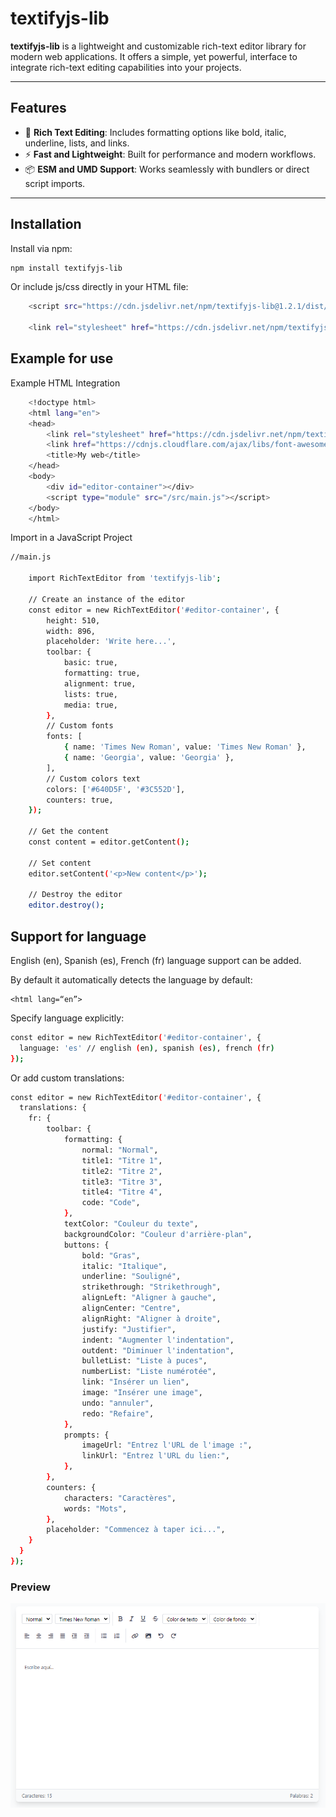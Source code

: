 # textifyjs-lib

**textifyjs-lib** is a lightweight and customizable rich-text editor library for modern web applications. It offers a simple, yet powerful, interface to integrate rich-text editing capabilities into your projects.

---

## Features

- 📝 **Rich Text Editing**: Includes formatting options like bold, italic, underline, lists, and links.
- ⚡ **Fast and Lightweight**: Built for performance and modern workflows.
- 📦 **ESM and UMD Support**: Works seamlessly with bundlers or direct script imports.

---

## Installation

Install via npm:

```bash
npm install textifyjs-lib
```
Or include js/css directly in your HTML file:

```bash
    <script src="https://cdn.jsdelivr.net/npm/textifyjs-lib@1.2.1/dist/textifyjslib.min.js"></script>

    <link rel="stylesheet" href="https://cdn.jsdelivr.net/npm/textifyjs-lib@1.2.1/dist/textifyjs-lib.css">
```

## Example for use

Example HTML Integration
```bash
    <!doctype html>
    <html lang="en">
    <head>
        <link rel="stylesheet" href="https://cdn.jsdelivr.net/npm/textifyjs-lib@1.2.1/dist/textifyjs-lib.css">
        <link href="https://cdnjs.cloudflare.com/ajax/libs/font-awesome/6.6.0/css/all.min.css" rel="stylesheet">
        <title>My web</title>
    </head>
    <body>
        <div id="editor-container"></div>
        <script type="module" src="/src/main.js"></script>
    </body>
    </html>

```

Import in a JavaScript Project
```bash
//main.js

    import RichTextEditor from 'textifyjs-lib';

    // Create an instance of the editor
    const editor = new RichTextEditor('#editor-container', {
        height: 510,
        width: 896,
        placeholder: 'Write here...',
        toolbar: {
            basic: true,
            formatting: true,
            alignment: true,
            lists: true,
            media: true,
        },
        // Custom fonts
        fonts: [
            { name: 'Times New Roman', value: 'Times New Roman' },
            { name: 'Georgia', value: 'Georgia' },
        ],
        // Custom colors text
        colors: ['#640D5F', '#3C552D'],
        counters: true,
    });

    // Get the content
    const content = editor.getContent();

    // Set content
    editor.setContent('<p>New content</p>');

    // Destroy the editor
    editor.destroy();

```

## Support for language
English (en), Spanish (es), French (fr) language support can be added.

By default it automatically detects the language by default:

```
<html lang=“en”>
```

Specify language explicitly:

```bash
const editor = new RichTextEditor('#editor-container', {
  language: 'es' // english (en), spanish (es), french (fr)
});
```

Or add custom translations:

```bash
const editor = new RichTextEditor('#editor-container', {
  translations: {
    fr: {
        toolbar: {
            formatting: {
                normal: "Normal",
                title1: "Titre 1",
                title2: "Titre 2",
                title3: "Titre 3",
                title4: "Titre 4",
                code: "Code",
            },
            textColor: "Couleur du texte",
            backgroundColor: "Couleur d'arrière-plan",
            buttons: {
                bold: "Gras",
                italic: "Italique",
                underline: "Souligné",
                strikethrough: "Strikethrough",
                alignLeft: "Aligner à gauche",
                alignCenter: "Centre",
                alignRight: "Aligner à droite",
                justify: "Justifier",
                indent: "Augmenter l'indentation",
                outdent: "Diminuer l'indentation",
                bulletList: "Liste à puces",
                numberList: "Liste numérotée",
                link: "Insérer un lien",
                image: "Insérer une image",
                undo: "annuler",
                redo: "Refaire",
            },
            prompts: {
                imageUrl: "Entrez l'URL de l'image :",
                linkUrl: "Entrez l'URL du lien:",
            },
        },
        counters: {
            characters: "Caractères",
            words: "Mots",
        },
        placeholder: "Commencez à taper ici...",
    }
  }
});
```

### Preview

![alt text](./src/img/image-textifyjs.png)